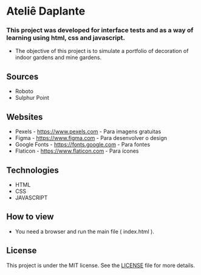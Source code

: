 # Ateliê Daplante

### This project was developed for interface tests and as a way of learning using html, css and javascript.

- The objective of this project is to simulate a portfolio of decoration of indoor gardens and mine gardens.

## Sources

- Roboto
- Sulphur Point

## Websites

- Pexels - https://www.pexels.com - Para imagens gratuitas
- Figma - https://www.figma.com - Para desenvolver o design
- Google Fonts - https://fonts.google.com - Para fontes
- Flaticon - https://www.flaticon.com - Para ícones

## Technologies

- HTML
- CSS
- JAVASCRIPT

## How to view

- You need a browser and run the main file ( index.html ).

## License

This project is under the MIT license. See the [LICENSE](LICENSE) file for more details.